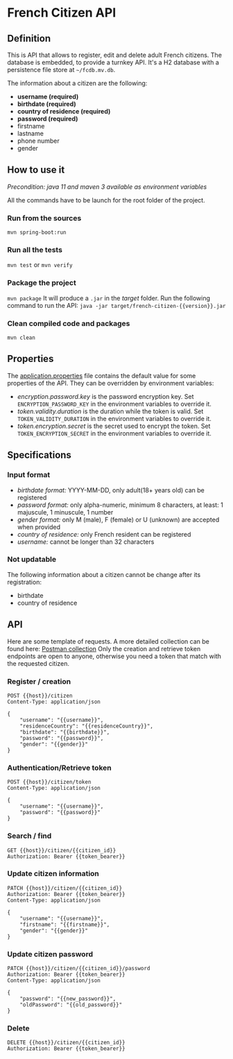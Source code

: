 # French Citizen API

## Definition

This is API that allows to register, edit and delete adult French citizens.
The database is embedded, to provide a turnkey API. It's a H2 database with a persistence file store at `~/fcdb.mv.db`.

The information about a citizen are the following:
* **username (required)**
* **birthdate (required)**
* **country of residence (required)**
* **password (required)**
* firstname
* lastname
* phone number
* gender

## How to use it
*Precondition: java 11 and maven 3 available as environment variables*

All the commands have to be launch for the root folder of the project.
### Run from the sources
``mvn spring-boot:run``
### Run all the tests
``mvn test`` or ``mvn verify``
### Package the project
``mvn package``
It will produce a `.jar` in the *target* folder. Run the following command to run the API:
``java -jar target/french-citizen-{{version}}.jar``
### Clean compiled code and packages
``mvn clean``

## Properties
The [application.properties](src/main/resources/application.properties) file contains the default value for some properties of the API.
They can be overridden by environment variables:
* *encryption.password.key* is the password encryption key. Set ``ENCRYPTION_PASSWORD_KEY`` in the environment variables to override it.
* *token.validity.duration* is the duration while the token is valid. Set ``TOKEN_VALIDITY_DURATION`` in the environment variables to override it.
* *token.encryption.secret* is the secret used to encrypt the token. Set ``TOKEN_ENCRYPTION_SECRET`` in the environment variables to override it.

## Specifications
### Input format
* *birthdate format:* YYYY-MM-DD, only adult(18+ years old) can be registered
* *password format:* only alpha-numeric, minimum 8 characters, at least: 1 majuscule, 1 minuscule, 1 number
* *gender format:* only M (male), F (female) or U (unknown) are accepted when provided
* *country of residence:* only French resident can be registered
* *username:* cannot be longer than 32 characters

### Not updatable
The following information about a citizen cannot be change after its registration:
* birthdate
* country of residence

## API
Here are some template of requests. A more detailed collection can be found here: [Postman collection](postman/french-citizen.postman_collection.json)
Only the creation and retrieve token endpoints are open to anyone, otherwise you need a token that match with the requested citizen.
### Register / creation
```
POST {{host}}/citizen
Content-Type: application/json

{
    "username": "{{username}}",
    "residenceCountry": "{{residenceCountry}}",
    "birthdate": "{{birthdate}}",
    "password": "{{password}}",
    "gender": "{{gender}}"
}
```
### Authentication/Retrieve token
```
POST {{host}}/citizen/token
Content-Type: application/json

{
    "username": "{{username}}",
    "password": "{{password}}"
}
```
### Search / find
```
GET {{host}}/citizen/{{citizen_id}}
Authorization: Bearer {{token_bearer}}
```
### Update citizen information
```
PATCH {{host}}/citizen/{{citizen_id}}
Authorization: Bearer {{token_bearer}}
Content-Type: application/json

{
    "username": "{{username}}",
    "firstname": "{{firstname}}",
    "gender": "{{gender}}"
}
```
### Update citizen password
```
PATCH {{host}}/citizen/{{citizen_id}}/password
Authorization: Bearer {{token_bearer}}
Content-Type: application/json

{
    "password": "{{new_password}}",
    "oldPassword": "{{old_password}}"
}
```
### Delete
```
DELETE {{host}}/citizen/{{citizen_id}}
Authorization: Bearer {{token_bearer}}
```
